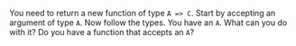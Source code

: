 You need to return a new function of type `A => C`. Start by accepting an argument of type `A`. Now
follow the types. You have an `A`. What can you do with it? Do you have a function that accepts an
`A`?
